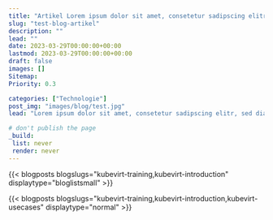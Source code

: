 ```yaml
---
title: "Artikel Lorem ipsum dolor sit amet, consetetur sadipscing elitr, sed diam nonumy ein. (max. 75 Zeichen)"
slug: "test-blog-artikel"
description: ""
lead: ""
date: 2023-03-29T00:00:00+00:00
lastmod: 2023-03-29T00:00:00+00:00
draft: false
images: []
Sitemap:
Priority: 0.3

categories: ["Technologie"]
post_img: "images/blog/test.jpg"
lead: "Lorem ipsum dolor sit amet, consetetur sadipscing elitr, sed diam nonumy eirmod"

# don't publish the page
_build:
 list: never
 render: never
---
```



{{< blogposts blogslugs="kubevirt-training,kubevirt-introduction" displaytype="bloglistsmall" >}}

{{< blogposts blogslugs="kubevirt-training,kubevirt-introduction,kubevirt-usecases" displaytype="normal" >}}
